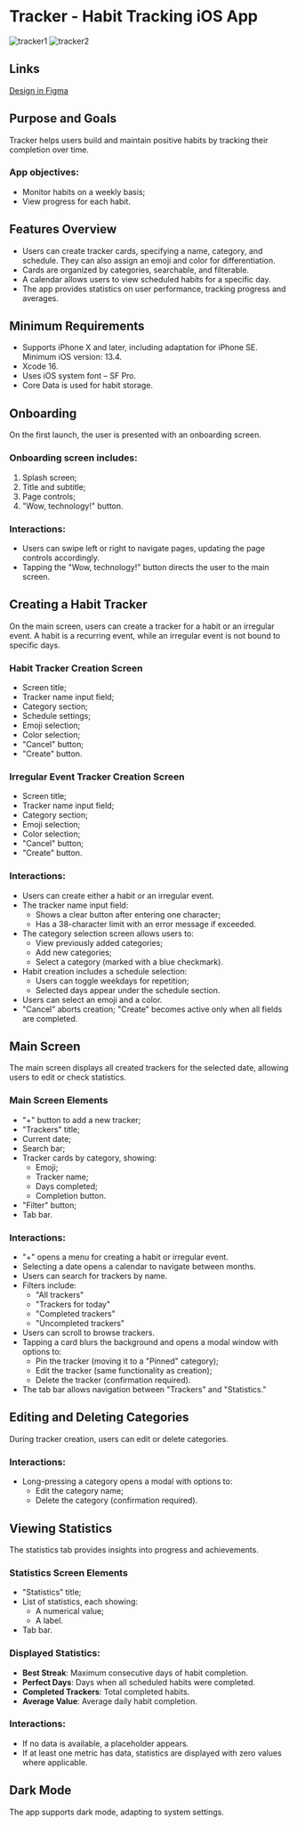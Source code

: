 # Tracker - Habit Tracking iOS App

![tracker1](https://github.com/user-attachments/assets/6f2f13fd-d595-4a52-9f53-fc42e5a1b200)
![tracker2](https://github.com/user-attachments/assets/322935b2-c6ea-4d47-b0c3-e66b0864b88b)

## Links

[Design in Figma](https://www.figma.com/file/gONgrq8Q5PfEs1LUo7KX4h/Tracker?type=design&node-id=0-1&mode=design)

## Purpose and Goals

Tracker helps users build and maintain positive habits by tracking their completion over time.

### App objectives:

- Monitor habits on a weekly basis;
- View progress for each habit.

## Features Overview

- Users can create tracker cards, specifying a name, category, and schedule. They can also assign an emoji and color for differentiation.
- Cards are organized by categories, searchable, and filterable.
- A calendar allows users to view scheduled habits for a specific day.
- The app provides statistics on user performance, tracking progress and averages.

## Minimum Requirements

- Supports iPhone X and later, including adaptation for iPhone SE. Minimum iOS version: 13.4.
- Xcode 16.
- Uses iOS system font – SF Pro.
- Core Data is used for habit storage.

## Onboarding

On the first launch, the user is presented with an onboarding screen.

### Onboarding screen includes:

1. Splash screen;
2. Title and subtitle;
3. Page controls;
4. "Wow, technology!" button.

### Interactions:

- Users can swipe left or right to navigate pages, updating the page controls accordingly.
- Tapping the "Wow, technology!" button directs the user to the main screen.

## Creating a Habit Tracker

On the main screen, users can create a tracker for a habit or an irregular event. A habit is a recurring event, while an irregular event is not bound to specific days.

### Habit Tracker Creation Screen

- Screen title;
- Tracker name input field;
- Category section;
- Schedule settings;
- Emoji selection;
- Color selection;
- "Cancel" button;
- "Create" button.

### Irregular Event Tracker Creation Screen

- Screen title;
- Tracker name input field;
- Category section;
- Emoji selection;
- Color selection;
- "Cancel" button;
- "Create" button.

### Interactions:

- Users can create either a habit or an irregular event.
- The tracker name input field:
  - Shows a clear button after entering one character;
  - Has a 38-character limit with an error message if exceeded.
- The category selection screen allows users to:
  - View previously added categories;
  - Add new categories;
  - Select a category (marked with a blue checkmark).
- Habit creation includes a schedule selection:
  - Users can toggle weekdays for repetition;
  - Selected days appear under the schedule section.
- Users can select an emoji and a color.
- "Cancel" aborts creation; "Create" becomes active only when all fields are completed.

## Main Screen

The main screen displays all created trackers for the selected date, allowing users to edit or check statistics.

### Main Screen Elements

- "+" button to add a new tracker;
- "Trackers" title;
- Current date;
- Search bar;
- Tracker cards by category, showing:
  - Emoji;
  - Tracker name;
  - Days completed;
  - Completion button.
- "Filter" button;
- Tab bar.

### Interactions:

- "+" opens a menu for creating a habit or irregular event.
- Selecting a date opens a calendar to navigate between months.
- Users can search for trackers by name.
- Filters include:
  - "All trackers"
  - "Trackers for today"
  - "Completed trackers"
  - "Uncompleted trackers"
- Users can scroll to browse trackers.
- Tapping a card blurs the background and opens a modal window with options to:
  - Pin the tracker (moving it to a "Pinned" category);
  - Edit the tracker (same functionality as creation);
  - Delete the tracker (confirmation required).
- The tab bar allows navigation between "Trackers" and "Statistics."

## Editing and Deleting Categories

During tracker creation, users can edit or delete categories.

### Interactions:

- Long-pressing a category opens a modal with options to:
  - Edit the category name;
  - Delete the category (confirmation required).

## Viewing Statistics

The statistics tab provides insights into progress and achievements.

### Statistics Screen Elements

- "Statistics" title;
- List of statistics, each showing:
  - A numerical value;
  - A label.
- Tab bar.

### Displayed Statistics:

- **Best Streak**: Maximum consecutive days of habit completion.
- **Perfect Days**: Days when all scheduled habits were completed.
- **Completed Trackers**: Total completed habits.
- **Average Value**: Average daily habit completion.

### Interactions:

- If no data is available, a placeholder appears.
- If at least one metric has data, statistics are displayed with zero values where applicable.

## Dark Mode

The app supports dark mode, adapting to system settings.
